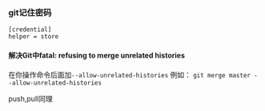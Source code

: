### git记住密码

  ```
  [credential] 
  helper = store
  ```

#### 解决Git中fatal: refusing to merge unrelated histories

在你操作命令后面加`--allow-unrelated-histories` 
例如： 
`git merge master --allow-unrelated-histories`

push,pull同理